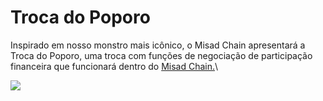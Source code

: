 # Troca do Poporo

Inspirado em nosso monstro mais icônico, o Misad Chain apresentará a Troca do Poporo, uma troca com funções de negociação de participação financeira que funcionará dentro do [Misad Chain.](misad-blockchain.md)\


![](<../.gitbook/assets/image (29).png>)
